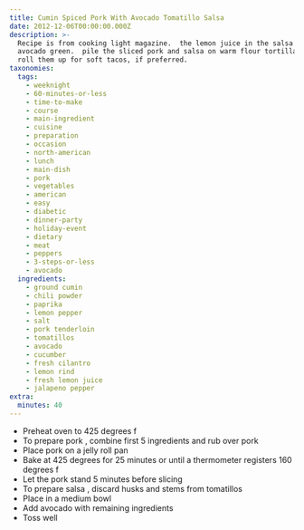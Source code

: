 ```yaml
---
title: Cumin Spiced Pork With Avocado Tomatillo Salsa
date: 2012-12-06T00:00:00.000Z
description: >-
  Recipe is from cooking light magazine.  the lemon juice in the salsa keeps the
  avocado green.  pile the sliced pork and salsa on warm flour tortillas and
  roll them up for soft tacos, if preferred.
taxonomies:
  tags:
    - weeknight
    - 60-minutes-or-less
    - time-to-make
    - course
    - main-ingredient
    - cuisine
    - preparation
    - occasion
    - north-american
    - lunch
    - main-dish
    - pork
    - vegetables
    - american
    - easy
    - diabetic
    - dinner-party
    - holiday-event
    - dietary
    - meat
    - peppers
    - 3-steps-or-less
    - avocado
  ingredients:
    - ground cumin
    - chili powder
    - paprika
    - lemon pepper
    - salt
    - pork tenderloin
    - tomatillos
    - avocado
    - cucumber
    - fresh cilantro
    - lemon rind
    - fresh lemon juice
    - jalapeno pepper
extra:
  minutes: 40
---
```

 - Preheat oven to 425 degrees f
 - To prepare pork , combine first 5 ingredients and rub over pork
 - Place pork on a jelly roll pan
 - Bake at 425 degrees for 25 minutes or until a thermometer registers 160 degrees f
 - Let the pork stand 5 minutes before slicing
 - To prepare salsa , discard husks and stems from tomatillos
 - Place in a medium bowl
 - Add avocado with remaining ingredients
 - Toss well
